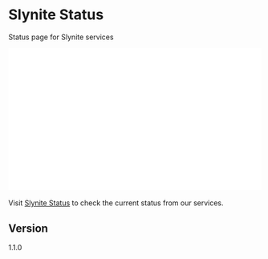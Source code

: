 # Slynite Status

Status page for Slynite services

![Banner](/.issuestatus/logo.png)

Visit [Slynite Status](https://status.slynite.com/) to check the current status from our services.

## Version

1.1.0
